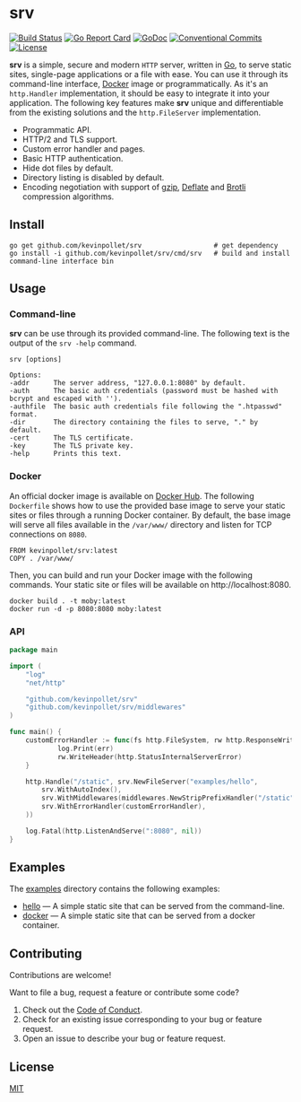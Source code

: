 # srv <!-- omit in toc -->

[![Build Status](https://github.com/kevinpollet/srv/workflows/build/badge.svg)](https://github.com/kevinpollet/srv/actions)
[![Go Report Card](https://goreportcard.com/badge/github.com/kevinpollet/srv)](https://goreportcard.com/report/github.com/kevinpollet/srv)
[![GoDoc](https://godoc.org/github.com/kevinpollet/srv?status.svg)](https://pkg.go.dev/github.com/kevinpollet/srv)
[![Conventional Commits](https://img.shields.io/badge/Conventional%20Commits-1.0.0-yellow.svg)](https://conventionalcommits.org)
[![License](https://img.shields.io/github/license/kevinpollet/srv)](./LICENSE.md)

**srv** is a simple, secure and modern `HTTP` server, written in [Go](https://go.dev/), to serve static sites,
single-page applications or a file with ease. You can use it through its command-line
interface, [Docker](https://www.docker.com/) image or programmatically. As it's an `http.Handler` implementation, it
should be easy to integrate it into your application. The following key features make **srv** unique and differentiable
from the existing solutions and the `http.FileServer` implementation.

- Programmatic API.
- HTTP/2 and TLS support.
- Custom error handler and pages.
- Basic HTTP authentication.
- Hide dot files by default.
- Directory listing is disabled by default.
- Encoding negotiation with support of [gzip](https://www.gzip.org/), [Deflate](https://en.wikipedia.org/wiki/DEFLATE)
  and [Brotli](https://en.wikipedia.org/wiki/Brotli) compression algorithms.

## Install

```shell
go get github.com/kevinpollet/srv                  # get dependency
go install -i github.com/kevinpollet/srv/cmd/srv   # build and install command-line interface bin
```

## Usage

### Command-line <!-- omit in toc -->

**srv** can be use through its provided command-line. The following text is the output of the `srv -help` command.

```shell
srv [options]

Options:
-addr      The server address, "127.0.0.1:8080" by default.
-auth      The basic auth credentials (password must be hashed with bcrypt and escaped with '').
-authfile  The basic auth credentials file following the ".htpasswd" format.
-dir       The directory containing the files to serve, "." by default.
-cert      The TLS certificate.
-key       The TLS private key.
-help      Prints this text.
```

### Docker <!-- omit in toc -->

An official docker image is available on [Docker Hub](https://hub.docker.com/r/kevinpollet/srv). The
following `Dockerfile` shows how to use the provided base image to serve your static sites or files through a running
Docker container. By default, the base image will serve all files available in the `/var/www/` directory and listen for
TCP connections on `8080`.

```
FROM kevinpollet/srv:latest
COPY . /var/www/
```

Then, you can build and run your Docker image with the following commands. Your static site or files will be available
on http://localhost:8080.

```shell
docker build . -t moby:latest
docker run -d -p 8080:8080 moby:latest
```

### API <!-- omit in toc -->

```go
package main

import (
	"log"
	"net/http"

	"github.com/kevinpollet/srv"
	"github.com/kevinpollet/srv/middlewares"
)

func main() {
	customErrorHandler := func(fs http.FileSystem, rw http.ResponseWriter, err error) {
			log.Print(err)
			rw.WriteHeader(http.StatusInternalServerError)
	}

	http.Handle("/static", srv.NewFileServer("examples/hello",
		srv.WithAutoIndex(),
		srv.WithMiddlewares(middlewares.NewStripPrefixHandler("/static")),
		srv.WithErrorHandler(customErrorHandler),
	))

	log.Fatal(http.ListenAndServe(":8080", nil))
}
```

## Examples

The [examples](./examples) directory contains the following examples:

- [hello](./examples/hello) — A simple static site that can be served from the command-line.
- [docker](./examples/docker) — A simple static site that can be served from a docker container.

## Contributing

Contributions are welcome!

Want to file a bug, request a feature or contribute some code?

1. Check out the [Code of Conduct](./CODE_OF_CONDUCT.md).
2. Check for an existing issue corresponding to your bug or feature request.
3. Open an issue to describe your bug or feature request.

## License

[MIT](./LICENSE.md)
